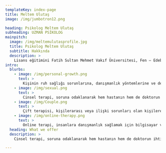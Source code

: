 ```yaml
---
templateKey: index-page
title: Meltem Ulutaş
image: /img/jumbotron12.png

heading: Psikolog Meltem Ulutaş
subheading: UZMAN PSİKOLOG
mainpitch:
  image: /img/meltemulutasprofile.jpg
  title: Psikolog Meltem Ulutaş
  subtitle: Hakkında
  description: >
    Lisans eğitimini Fatih Sultan Mehmet Vakıf Üniversitesi, Fen – Edebiyat Fakültesi, Psikoloji bölümünde tamamlanmıştır. Lisans eğitiminin ardından Almanya’ya gitmiş ve burada Bilişsel Davranışçı Terapi ekolünde eğitimler almış ve süpervizör eşliğinde klinik gözlemlerini gerçekleştirmiştir. Yüksek lisans eğitimine İstinye Üniversitesi, Sinirbilim Programında devam etmektedir. Yüksek lisans tezinde “Nöroinflamasyonun Psikiyatrik ve Nörodejeneratif Hastalıklardaki Rolü” üzerine deneysel çalışmalarını sürdürmektedir. Bilişsel Davranışçı Terapi ekolü ile seanslarını klinikte ve online platformda sürdürmektedir.
intro:
  blurbs:
    - image: /img/personal-growth.png
      text: >
        Kişinin ruh sağlığı sorunlarına, danışmanlık yöntemlerine ve değerlerine, kişilik özelliklerine ve zihinsel uyumuna dayanan psikolojik bir teşhise 'bireysel terapi' denir. Depresyon, anksiyete veya travma ile ilgili sorunları olan bir kişinin bireysel terapi alması gerekebilir. Buna ek olarak, bazı insanlar, boşanma sürecinde olduklarında veya kişilerarası ilişkilerinde başka sorunlar yaşadıklarında, bir bireyden psikolojik yardım almayı tercih ederler. Bu durumlarda, kişi sorunlar hakkında endişe duyabilir ve bunlar üzerinde tek başına çalışması gerekebilir.
    - image: /img/sexual.png
      text: >
        Cinsel terapi, soruna odaklanarak hem hastanın hem de doktorun ihtiyaçlarına hitap ederek cinsel sorunları olan kişilere yardımcı olur. Bu tedavi yöntemi kişilerin cinselliklerini anlamalarına ve sağlıklı cinsel ilişkiler geliştirmelerine yardımcı olur. Genellikle cinsel tatmini sağlamakta veya sürdürmekte güçlük çeken erkekler ve kadınlar için reçete edilir. Hastalar terapistlere erken boşalmadan (bir yetişkin eşinin önünde doruğa ulaşamadığında) kendi bedenlerine karşı şiddetli bir isteksizliğe kadar değişen sorunlarla gelir. Yaygın olarak tedavi edilen bazı problemler erektil disfonksiyon, libido eksikliği (cinsel istek veya enerji), orgazm eksikliği ve kendi cinsel organlarına karşı isteksizliktir.
    - image: /img/Couple.png
      text: >
        Çift terapisi, kişilerarası veya ilişki sorunları olan kişilere yardımcı olan bir psikoterapi türüdür. Bir evlilik ve aile danışmanı, evli veya evli olmayan çiftlerle, karşılaşabilecekleri sorunları çözmelerine yardımcı olmak için çalışır. Terapistler ayrıca ailelerle birlikte çalışarak her üyenin bir ilişkideki rolünü ve bunun tüm aileyi nasıl etkilediğini anlamasına yardımcı olabilir. Çift terapisi, çiftlerin ilişkilerini onarmalarına ve daha mutlu hayatlar yaşamalarına yardımcı olmada çok etkili olabilir.
    - image: /img/online-therapy.png
      text: >
        Online terapi, insanlara danışmanlık sağlamak için bilgisayar ve telekomünikasyon teknolojisini kullanan bir tür zihinsel sağlık hizmetidir. Danışanlar, video konferanslar aracılığıyla veya bir bilgisayardan bir dizi soruyu yanıtlayarak terapistlerin danışmanlığına erişebilir. Online terapi, bir ruh sağlığı uzmanı tarafından sağlanabilir ve insanlar madde bağımlılığı, depresyon, stres ve kaygı gibi konularda yardım aradıkça popülaritesi artmaktadır.
  heading: What we offer
  description: >
    Cinsel terapi, soruna odaklanarak hem hastanın hem de doktorun ihtiyaçlarına hitap ederek cinsel sorunları olan kişilere yardımcı olur. Bu tedavi yöntemi kişilerin cinselliklerini anlamalarına ve sağlıklı cinsel ilişkiler geliştirmelerine yardımcı olur. Genellikle cinsel tatmini sağlamakta veya sürdürmekte güçlük çeken erkekler ve kadınlar için reçete edilir. Hastalar terapistlere erken boşalmadan (bir yetişkin eşinin önünde doruğa ulaşamadığında) kendi bedenlerine karşı şiddetli bir isteksizliğe kadar değişen sorunlarla gelir. Yaygın olarak tedavi edilen bazı problemler erektil disfonksiyon, libido eksikliği (cinsel istek veya enerji), orgazm eksikliği ve kendi cinsel organlarına karşı isteksizliktir.

---
```

